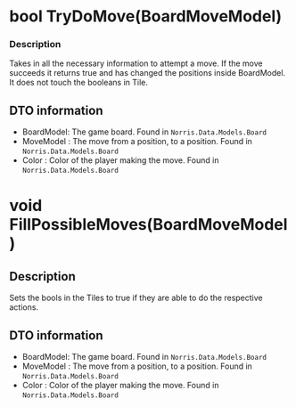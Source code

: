 # bool TryDoMove(BoardMoveModel)
### Description
Takes in all the necessary information to attempt a move. If the move 
succeeds it returns true and has changed the positions inside BoardModel.
It does not touch the booleans in Tile.

## DTO information
- BoardModel: The game board. Found in `Norris.Data.Models.Board`
- MoveModel : The move from a position, to a position. Found in `Norris.Data.Models.Board`
- Color     : Color of the player making the move. Found in `Norris.Data.Models.Board`


# void FillPossibleMoves(BoardMoveModel)
## Description
Sets the bools in the Tiles to true if they are able to do the respective actions.

## DTO information
- BoardModel: The game board. Found in `Norris.Data.Models.Board`
- MoveModel : The move from a position, to a position. Found in `Norris.Data.Models.Board`
- Color     : Color of the player making the move. Found in `Norris.Data.Models.Board`